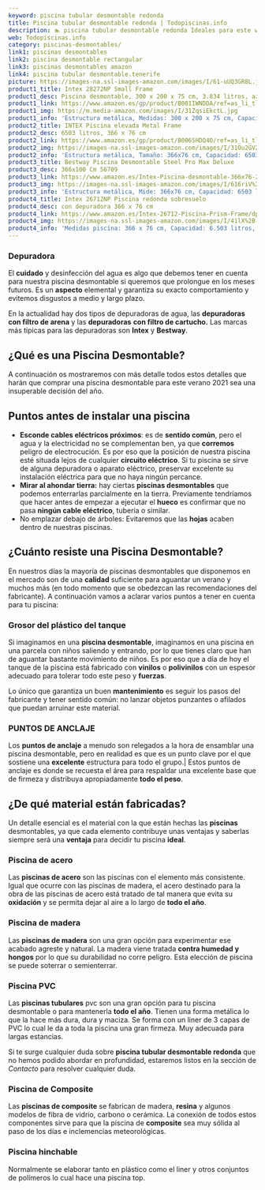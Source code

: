 ```yaml
---
keyword: piscina tubular desmontable redonda
title: Piscina tubular desmontable redonda | Todopiscinas.info
description: 🏊 piscina tubular desmontable redonda Ideales para este verano 2021. Aquí puedes comprar piscina tubular desmontable redonda y comparar con otras similares. No dejes escapar piscina tubular desmontable redonda a un precio realmente tentador.
web: Todopiscinas.info
category: piscinas-desmontables/
link1: piscinas desmontables
link2: piscina desmontable rectangular
link3: piscinas desmontables amazon
link4: piscina tubular desmontable.tenerife
picture: https://images-na.ssl-images-amazon.com/images/I/61-uUQ3GR8L.jpg
product1_title: Intex 28272NP Small Frame
product1_desc: Piscina desmontable, 300 x 200 x 75 cm, 3.834 litros, azul
product1_link: https://www.amazon.es/gp/product/B001IWNDDA/ref=as_li_tl?ie=UTF8&camp=3638&creative=24630&creativeASIN=B001IWNDDA&linkCode=as2&tag=todopiscinas0e-21&linkId=25b9d647487c889cb6ef56ed63f50ca1
product1_img: https://m.media-amazon.com/images/I/31ZqsiEkctL.jpg
product1_info: 'Estructura metálica, Medidas: 300 x 200 x 75 cm, Capacidad: 3.834 litros, Para 6 personas (+ 6 años), Fácil montaje, Forma rectangular'
product2_title: INTEX Piscina elevada Metal Frame
product2_desc: 6503 litros, 366 x 76 cm
product2_link: https://www.amazon.es/gp/product/B0065HDQ4O/ref=as_li_tl?ie=UTF8&camp=3638&creative=24630&creativeASIN=B0065HDQ4O&linkCode=as2&tag=todopiscinas0e-21&linkId=ed2430e3ba564d3527ee103df33ed7b3
product2_img: https://images-na.ssl-images-amazon.com/images/I/31Ou2GV2SAL.jpg
product2_info: 'Estructura metálica, Tamaño: 366x76 cm, Capacidad: 6503 litros, Forma circular, De 4 a 7 personas (+6 años)'
product3_title: Bestway Piscina Desmontable Steel Pro Max Deluxe
product3_desc: 366x100 Cm 56709
product3_link: https://www.amazon.es/Intex-Piscina-desmontable-366x76-28210NP/dp/B0065HDQ4O?__mk_es_ES=%C3%85M%C3%85%C5%BD%C3%95%C3%91&crid=25UQGV9HG2INI&dchild=1&keywords=piscinas+desmontables&qid=1615854176&sprefix=piscinas+dem%2Caps%2C201&sr=8-5&linkCode=ll1&tag=todopiscinas0e-21&linkId=34f200977c6cbaab1f3f4d9ac0e64755&language=es_ES&ref_=as_li_ss_tl
product3_img: https://images-na.ssl-images-amazon.com/images/I/616riV%2BiY3L.jpg
product3_info: 'Estructura metálica, Mide: 366x76 cm, Capacidad: 6503 litros, De 4 a 7 personas mayores de 6 años, Forma circular, Tecnología Super-Tough'
product4_title: Intex 26712NP Piscina redonda sobresuelo
product4_desc: con depuradora 366 x 76 cm
product4_link: https://www.amazon.es/Intex-26712-Piscina-Prism-Frame/dp/B07FB823GL?__mk_es_ES=%C3%85M%C3%85%C5%BD%C3%95%C3%91&dchild=1&keywords=piscinas+desmontables+con+depuradora&qid=1615936418&sr=8-5&linkCode=ll1&tag=todopiscinas0e-21&linkId=d98699de7830cd471766fa1daa36de34&language=es_ES&ref_=as_li_ss_tl
product4_img: https://images-na.ssl-images-amazon.com/images/I/41lX%2B-YpibL.jpg
product4_info: 'Medidas piscina: 366 x 76 cm, Capacidad: 6.503 litros, Incluye depuradora de cartucha A, Lona resistente triple capa'
---
```



<external-banner></external-banner>


<stats-list :link1=link1 :link2=link2 :link3=link3 :link4=link4 :category=category></stats-list>


### Depuradora

El **cuidado** y desinfección del agua es algo que debemos tener en cuenta para nuestra piscina desmontable si queremos que prolongue en los meses futuros. Es un **aspecto** elemental y garantiza su exacto comportamiento y evitemos disgustos a medio y largo plazo.

En la actualidad hay dos tipos de depuradoras de agua, las **depuradoras con filtro de arena** y  las **depuradoras** **con filtro de cartucho.** Las marcas más típicas para las depuradoras son **Intex** y **Bestway**.

<brand-panel :title=product1_title :desc=product1_desc :img=product1_img :link=product1_link></brand-panel>
## ¿Qué es una Piscina Desmontable?



A continuación os mostraremos con más detalle todos estos detalles que harán que comprar una piscina desmontable para este verano 2021 sea una insuperable decisión del año.


## Puntos antes de instalar una piscina



*   **Esconde cables eléctricos próximos**: es de **sentido común**, pero el agua y la electricidad no se complementan ben, ya que **corremos** peligro de electrocución. Es por eso que la posición de nuestra piscina esté situada lejos de cualquier **circuito eléctrico**. Si tu piscina se sirve de alguna depuradora o aparato eléctrico, preservar excelente su instalación eléctrica para que no haya ningún percance.
*   **Mirar al ahondar tierra:** hay ciertas **piscinas desmontables** que podemos enterrarlas parcialmente en la tierra. Previamente tendríamos que hacer antes de empezar a ejecutar el **hueco** es confirmar que no pasa **ningún cable eléctrico**, tubería o similar.
*   No emplazar debajo de árboles: Evitaremos que las **hojas** acaben dentro de nuestras piscinas.


## ¿Cuánto resiste una Piscina Desmontable?

En nuestros días la mayoría de piscinas desmontables que disponemos en el mercado son de una **calidad** suficiente para aguantar un verano y muchos más (en todo momento que se obedezcan las recomendaciones del fabricante). A continuación vamos a aclarar varios puntos a tener en cuenta para tu piscina:


### Grosor del plástico del tanque

Si imaginamos en una **piscina desmontable**, imaginamos en una piscina en una parcela con niños saliendo y entrando, por lo que tienes claro que han de aguantar bastante movimiento de niños. Es por eso que a día de hoy el tanque de la piscina está fabricado con **vinilos** o **polivinilos** con un espesor adecuado para tolerar todo este peso y **fuerzas**.

Lo único que garantiza un	 buen **mantenimiento** es seguir los pasos del fabricante y tener sentido común: no lanzar objetos punzantes o afilados que puedan arruinar este material.


### PUNTOS DE ANCLAJE

Los **puntos de anclaje** a menudo son relegados a la hora de ensamblar una piscina desmontable, pero en realidad es que es un punto clave por el que sostiene una **excelente** estructura para todo el grupo.| Estos puntos de anclaje es donde se recuesta el área para respaldar una excelente base que de firmeza y distribuya apropiadamente **todo el peso**.


## ¿De qué material están fabricadas?

Un detalle esencial es el material con la que están hechas las **piscinas** desmontables, ya que cada elemento contribuye unas ventajas y saberlas siempre será una **ventaja** para decidir tu piscina **ideal**.


### Piscina de acero

Las **piscinas de acero** son las piscinas con el elemento más consistente. Igual que ocurre con las piscinas de madera, el acero destinado para la obra de las piscinas de acero está tratado de tal manera que evita su **oxidación** y se permita dejar al aire a lo largo de **todo el año**.


### Piscina de madera

Las **piscinas de madera** son una gran opción para experimentar ese acabado agreste y natural. La madera viene tratada **contra humedad y hongos** por lo que su durabilidad no corre peligro. Esta elección de piscina se puede soterrar o semienterrar.


### Piscina  PVC

Las **piscinas tubulares** pvc son una gran opción para tu piscina desmontable o para mantenerla **todo el año**. Tienen una forma metálica lo que la hace más dura, dura y maciza. Se forma con un liner de 3 capas de PVC lo cual le da a toda la piscina una gran firmeza. Muy adecuada para largas estancias.

Si te surge cualquier duda sobre **piscina tubular desmontable redonda** que no hemos podido abordar en profundidad, estaremos listos en la sección de _Contacto_ para resolver cualquier duda.


### Piscina de Composite

Las **piscinas de composite** se fabrican de madera, **resina** y algunos modelos de fibra de vidrio, carbono o cerámica. La conexión de todos estos componentes sirve para que la piscina de **composite** sea muy sólida al paso de los días e inclemencias meteorológicas.


### Piscina hinchable

 Normalmente se elaborar tanto en plástico como el liner y otros conjuntos de polímeros lo cual hace una piscina top.